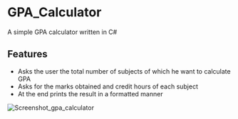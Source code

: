 # GPA_Calculator
A simple GPA calculator written in C#

## Features
* Asks the user the total number of subjects of which he want to calculate GPA
* Asks for the marks obtained and credit hours of each subject
* At the end prints the result in a formatted manner

![Screenshot_gpa_calculator](https://user-images.githubusercontent.com/63522215/96385039-a6791e00-11aa-11eb-8ac9-7082761172f3.png)
